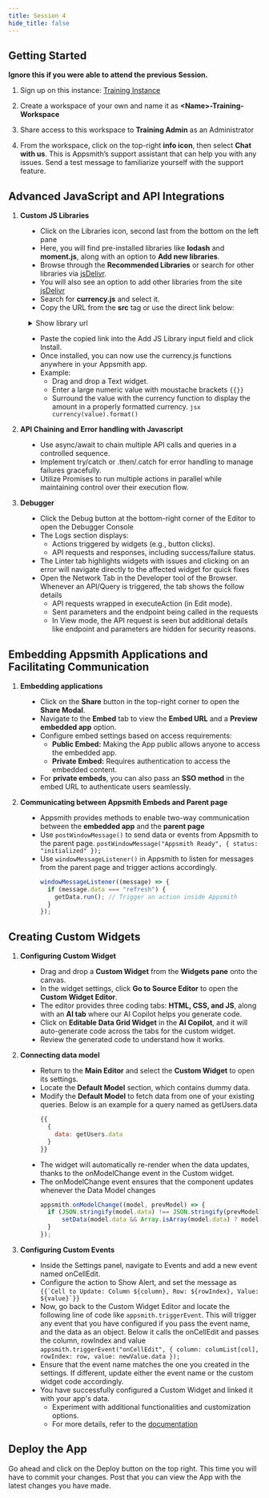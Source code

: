```yaml
---
title: Session 4
hide_title: false
---
```


<!-- vale off -->

## Getting Started 

**Ignore this if you were able to attend the previous Session.**

1. Sign up on this instance: [Training Instance](https://training.app.appsmith.com/user/signup)

2. Create a workspace of your own and name it as **\<Name\>-Training-Workspace**

3. Share access to this workspace to **Training Admin** as an Administrator

4. From the workspace, click on the top-right **info icon**, then select **Chat with us**. This is Appsmith’s support assistant that can help you with any issues. Send a test message to familiarize yourself with the support feature.

##  Advanced JavaScript and API Integrations

1. **Custom JS Libraries**

<dd>

* Click on the Libraries icon, second last from the bottom on the left pane
* Here, you will find pre-installed libraries like **lodash** and **moment.js**, along with an option to **Add new libraries**.
* Browse through the **Recommended Libraries** or search for other libraries via [jsDelivr](https://www.jsdelivr.com).
* You will also see an option to add other libraries from the site [jsDelivr](https://www.jsdelivr.com)
* Search for **currency.js** and select it.
* Copy the URL from the **src** tag or use the direct link below:

<details>
  <summary>Show library url</summary>
  <div>
    ```https://cdn.jsdelivr.net/npm/currency.js@2.0.4/dist/currency.min.js```
  </div>
</details>

* Paste the copied link into the Add JS Library input field and click Install.
* Once installed, you can now use the currency.js functions anywhere in your Appsmith app.
* Example:
  - Drag and drop a Text widget.
  - Enter a large numeric value with moustache brackets `{{}}`
  - Surround the value with the currency function to display the amount in a properly formatted currency.
  ```jsx currency(value).format()``` 

</dd>

2. **API Chaining and Error handling with Javascript**

<dd>

* Use async/await to chain multiple API calls and queries in a controlled sequence.
* Implement try/catch or .then/.catch for error handling to manage failures gracefully.
* Utilize Promises to run multiple actions in parallel while maintaining control over their execution flow.

</dd>

3. **Debugger**

<dd>

* Click the Debug button at the bottom-right corner of the Editor to open the Debugger Console
* The Logs section displays:
  - Actions triggered by widgets (e.g., button clicks).
  - API requests and responses, including success/failure status.
* The Linter tab highlights widgets with issues and clicking on an error will navigate directly to the affected widget for quick fixes
* Open the Network Tab in the Developer tool of the Browser. Whenever an API/Query is triggered, the tab shows the follow details
  - API requests wrapped in executeAction (in Edit mode).
  - Sent parameters and the endpoint being called in the requests
  - In View mode, the API request is seen but additional details like endpoint and parameters are hidden for security reasons.

</dd>

## Embedding Appsmith Applications and Facilitating Communication

1. **Embedding applications**

<dd>

* Click on the **Share** button in the top-right corner to open the **Share Modal**.
* Navigate to the **Embed** tab to view the **Embed URL** and a **Preview embedded app** option.
* Configure embed settings based on access requirements:
  - **Public Embed:** Making the App public allows anyone to access the embedded app.
  - **Private Embed:** Requires authentication to access the embedded content.
* For **private embeds**, you can also pass an **SSO method** in the embed URL to authenticate users seamlessly.

</dd>

2. **Communicating between Appsmith Embeds and Parent page**

<dd>

* Appsmith provides methods to enable two-way communication between the **embedded app** and the **parent page**
* Use `postWindowMessage()` to send data or events from Appsmith to the parent page.
  ```postWindowMessage("Appsmith Ready", { status: "initialized" });```
* Use `windowMessageListener()` in Appsmith to listen for messages from the parent page and trigger actions accordingly.
  ```jsx
  windowMessageListener((message) => {
    if (message.data === "refresh") {
      getData.run(); // Trigger an action inside Appsmith
    }
  });
  ```
</dd>

## Creating Custom Widgets

1. **Configuring Custom Widget**

<dd>

* Drag and drop a **Custom Widget** from the **Widgets pane** onto the canvas.
* In the widget settings, click **Go to Source Editor** to open the **Custom Widget Editor**.
* The editor provides three coding tabs: **HTML, CSS, and JS**, along with an **AI tab** where our AI Copilot helps you generate code.
* Click on **Editable Data Grid Widget** in the **AI Copilot**, and it will auto-generate code across the tabs for the custom widget.
* Review the generated code to understand how it works.

</dd>

2. **Connecting data model**

<dd>

* Return to the **Main Editor** and select the **Custom Widget** to open its settings.
* Locate the **Default Model** section, which contains dummy data.
* Modify the **Default Model** to fetch data from one of your existing queries. Below is an example for a query named as getUsers.data
  ```jsx
  {{
    {
      data: getUsers.data
    }
  }}
  ```
* The widget will automatically re-render when the data updates, thanks to the onModelChange event in the Custom widget.
* The onModelChange event ensures that the component updates whenever the Data Model changes
  ```jsx
  appsmith.onModelChange((model, prevModel) => {
    if (JSON.stringify(model.data) !== JSON.stringify(prevModel?.data)) {
        setData(model.data && Array.isArray(model.data) ? model.data : fallbackData);
    }
  });
  ```

</dd>

3. **Configuring Custom Events**

<dd>

* Inside the Settings panel, navigate to Events and add a new event named onCellEdit.
* Configure the action to Show Alert, and set the message as ```{{`Cell to Update: Column ${column}, Row: ${rowIndex}, Value: ${value}`}}```
* Now, go back to the Custom Widget Editor and locate the following line of code like ```appsmith.triggerEvent```. This will trigger any event that you have configured if you pass the event name, and the data as an object. Below it calls the onCellEdit and passes the column, rowIndex and value
```appsmith.triggerEvent("onCellEdit", { column: columList[col], rowIndex: row, value: newValue.data });```
* Ensure that the event name matches the one you created in the settings. If different, update either the event name or the custom widget code accordingly.
* You have successfully configured a Custom Widget and linked it with your app's data.
  - Experiment with additional functionalities and customization options.
  - For more details, refer to the [documentation](https://docs.appsmith.com/reference/widgets/custom)

</dd>

## Deploy the App
Go ahead and click on the Deploy button on the top right. This time you will have to commit your changes. Post that you can view the App with the latest changes you have made.